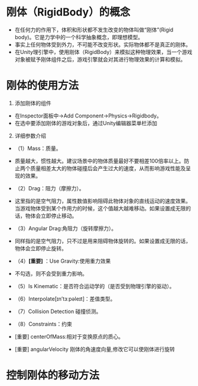 # 刚体（RigidBody）的概念
* 在任何力的作用下，体积和形状都不发生改变的物体叫做“刚体”(Rigid body)。它是力学中的一个科学抽象概念，即理想模型。
* 事实上任何物体受到外力，不可能不改变形状。实际物体都不是真正的刚体。
* 在Unity理引擎中，使用刚体（RigidBody）来模拟这种物理效果，当一个游戏对象被赋予刚体组件之后，游戏引擎就会对其进行物理效果的计算和模拟。

# 刚体的使用方法

1. 添加刚体的组件
* 在Inspector面板中->Add Component->Physics->Rigidbody。
* 在选中要添加刚体的游戏对象后，通过Unity编辑器菜单栏添加

2. 详细参数介绍
* （1）Mass：质量。
* 质量越大，惯性越大。建议场景中的物体质量最好不要相差100倍率以上。防止两个质量相差太大的物体碰撞后会产生过大的速度，从而影响游戏性能及呈现的效果。

* （2）Drag：阻力（摩擦力）。
* 这里指的是空气阻力，属性数值影响阻碍此物体对象的直线运动的速度效果。当游戏物体受到某个作用力的时候，这个值越大越难移动。如果设置成无限的话，物体会立即停止移动。

* （3）Angular Drag:角阻力（旋转摩擦力）。
* 同样指的是空气阻力，只不过是用来阻碍物体旋转的。如果设置成无限的话，物体会立即停止旋转。

* （4）**[重要]** ：Use Gravity:使用重力效果
* 不勾选，则不会受到重力影响。
* （5）Is Kinematic：是否符合运动学的（是否受到物理引擎的驱动）。
* （6）Interpolate[ɪn’tɜːpəleɪt]：差值类型。
* （7）Collision Detection 碰撞侦测。
* （8）Constraints：约束
* [重要] centerOfMass:相对于变换原点的质心。
* [重要] angularVelocity 刚体的角速度向量,修改它可以使刚体进行旋转

# 控制刚体的移动方法
